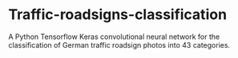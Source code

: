 # Traffic-roadsigns-classification
A Python Tensorflow Keras convolutional neural network for the classification of German traffic roadsign photos into 43 categories.
